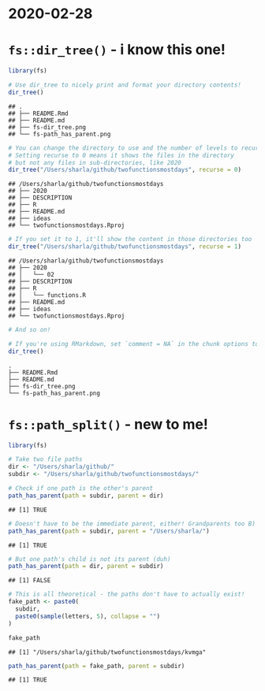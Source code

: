 2020-02-28
================

# `fs::dir_tree()` - i know this one\!

``` r
library(fs)

# Use dir_tree to nicely print and format your directory contents!
dir_tree()
```

    ## .
    ## ├── README.Rmd
    ## ├── README.md
    ## ├── fs-dir_tree.png
    ## └── fs-path_has_parent.png

``` r
# You can change the directory to use and the number of levels to recurse!
# Setting recurse to 0 means it shows the files in the directory
# but not any files in sub-directories, like 2020
dir_tree("/Users/sharla/github/twofunctionsmostdays", recurse = 0)
```

    ## /Users/sharla/github/twofunctionsmostdays
    ## ├── 2020
    ## ├── DESCRIPTION
    ## ├── R
    ## ├── README.md
    ## ├── ideas
    ## └── twofunctionsmostdays.Rproj

``` r
# If you set it to 1, it'll show the content in those directories too
dir_tree("/Users/sharla/github/twofunctionsmostdays", recurse = 1)
```

    ## /Users/sharla/github/twofunctionsmostdays
    ## ├── 2020
    ## │   └── 02
    ## ├── DESCRIPTION
    ## ├── R
    ## │   └── functions.R
    ## ├── README.md
    ## ├── ideas
    ## └── twofunctionsmostdays.Rproj

``` r
# And so on!
```

``` r
# If you're using RMarkdown, set `comment = NA` in the chunk options to just show the directory without any ##
dir_tree()
```

    .
    ├── README.Rmd
    ├── README.md
    ├── fs-dir_tree.png
    └── fs-path_has_parent.png

# `fs::path_split()` - new to me\!

``` r
library(fs)

# Take two file paths
dir <- "/Users/sharla/github/"
subdir <- "/Users/sharla/github/twofunctionsmostdays/"

# Check if one path is the other's parent
path_has_parent(path = subdir, parent = dir)
```

    ## [1] TRUE

``` r
# Doesn't have to be the immediate parent, either! Grandparents too B)
path_has_parent(path = subdir, parent = "/Users/sharla/")
```

    ## [1] TRUE

``` r
# But one path's child is not its parent (duh)
path_has_parent(path = dir, parent = subdir)
```

    ## [1] FALSE

``` r
# This is all theoretical - the paths don't have to actually exist!
fake_path <- paste0(
  subdir,
  paste0(sample(letters, 5), collapse = "")
)

fake_path
```

    ## [1] "/Users/sharla/github/twofunctionsmostdays/kvmga"

``` r
path_has_parent(path = fake_path, parent = subdir)
```

    ## [1] TRUE
